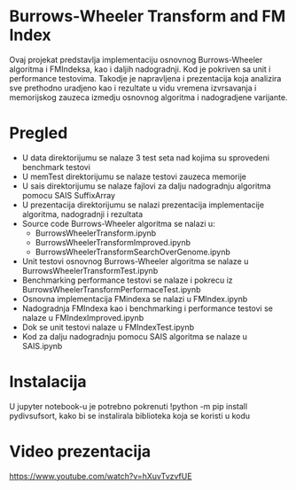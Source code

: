 # Burrows-Wheeler Transform and FM Index
Ovaj projekat predstavlja implementaciju osnovnog Burrows-Wheeler algoritma i FMIndeksa, kao i daljih nadogradnji. Kod je pokriven sa unit i performance testovima. Takodje je napravljena i prezentacija koja analizira sve prethodno uradjeno kao i rezultate u vidu vremena izvrsavanja i memorijskog zauzeca izmedju osnovnog algoritma i nadogradjene varijante. 

# Pregled
* U data direktorijumu se nalaze 3 test seta nad kojima su sprovedeni benchmark testovi
* U memTest direktorijumu se nalaze testovi zauzeca memorije
* U sais direktorijumu se nalaze fajlovi za dalju nadogradnju algoritma pomocu SAIS SuffixArray
* U prezentacija direktorijumu se nalazi prezentacija implementacije algoritma, nadogradnji i rezultata
* Source code Burrows-Wheeler algoritma se nalazi u:
  * BurrowsWheelerTransform.ipynb
  * BurrowsWheelerTransformImproved.ipynb
  * BurrowsWheelerTransformSearchOverGenome.ipynb
* Unit testovi osnovnog Burrows-Wheeler algoritma se nalaze u BurrowsWheelerTransformTest.ipynb
* Benchmarking performance testovi se nalaze i pokrecu iz BurrowsWheelerTransformPerformaceTest.ipynb
* Osnovna implementacija FMindexa se nalazi u FMIndex.ipynb
* Nadogradnja FMIndexa kao i benchmarking i performance testovi se nalaze u FMIndexImproved.ipynb
* Dok se unit testovi nalaze u FMIndexTest.ipynb
* Kod za dalju nadogradnju pomocu SAIS algoritma se nalaze u SAIS.ipynb

# Instalacija
U jupyter notebook-u je potrebno pokrenuti !python -m pip install pydivsufsort, kako bi se instalirala biblioteka koja se koristi u kodu

# Video prezentacija
https://www.youtube.com/watch?v=hXuvTvzvfUE

